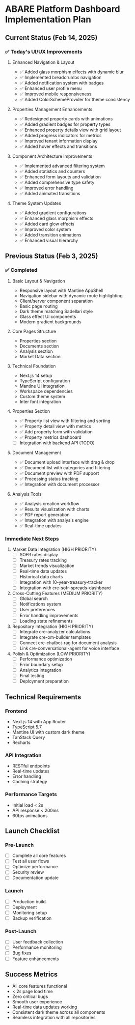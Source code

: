 # ABARE Platform Dashboard Implementation Plan

## Current Status (Feb 14, 2025)

### ✅ Today's UI/UX Improvements
1. Enhanced Navigation & Layout
   - ✅ Added glass morphism effects with dynamic blur
   - ✅ Implemented breadcrumbs navigation
   - ✅ Added notification system with badges
   - ✅ Enhanced user profile menu
   - ✅ Improved mobile responsiveness
   - ✅ Added ColorSchemeProvider for theme consistency

2. Properties Management Enhancements
   - ✅ Redesigned property cards with animations
   - ✅ Added gradient badges for property types
   - ✅ Enhanced property details view with grid layout
   - ✅ Added progress indicators for metrics
   - ✅ Improved tenant information display
   - ✅ Added hover effects and transitions

3. Component Architecture Improvements
   - ✅ Implemented advanced filtering system
   - ✅ Added statistics and counters
   - ✅ Enhanced form layouts and validation
   - ✅ Added comprehensive type safety
   - ✅ Improved error handling
   - ✅ Added animated transitions

4. Theme System Updates
   - ✅ Added gradient configurations
   - ✅ Enhanced glass morphism effects
   - ✅ Added card glow effects
   - ✅ Improved color system
   - ✅ Added transition animations
   - ✅ Enhanced visual hierarchy

## Previous Status (Feb 3, 2025)

### ✅ Completed
1. Basic Layout & Navigation
   - Responsive layout with Mantine AppShell
   - Navigation sidebar with dynamic route highlighting
   - Client/server component separation
   - Basic page routing
   - Dark theme matching Sadellari style
   - Glass effect UI components
   - Modern gradient backgrounds

2. Core Pages Structure
   - Properties section
   - Documents section
   - Analysis section
   - Market Data section

3. Technical Foundation
   - Next.js 14 setup
   - TypeScript configuration
   - Mantine UI integration
   - Workspace dependencies
   - Custom theme system
   - Inter font integration

4. Properties Section
   - ✅ Property list view with filtering and sorting
   - ✅ Property detail view with metrics
   - ✅ Add property form with validation
   - ✅ Property metrics dashboard
   - [ ] Integration with backend API (TODO)

5. Document Management
   - ✅ Document upload interface with drag & drop
   - ✅ Document list with categories and filtering
   - ✅ Document preview with PDF support
   - ✅ Processing status tracking
   - ✅ Integration with document processor

6. Analysis Tools
   - ✅ Analysis creation workflow
   - ✅ Results visualization with charts
   - ✅ PDF report generation
   - ✅ Integration with analysis engine
   - ✅ Real-time updates

### Immediate Next Steps

1. Market Data Integration (HIGH PRIORITY)
   - [ ] SOFR rates display
   - [ ] Treasury rates tracking
   - [ ] Market trends visualization
   - [ ] Real-time data updates
   - [ ] Historical data charts
   - [ ] Integration with 10-year-treasury-tracker
   - [ ] Integration with cre-sofr-spreads-dashboard

2. Cross-Cutting Features (MEDIUM PRIORITY)
   - [ ] Global search
   - [ ] Notifications system
   - [ ] User preferences
   - [ ] Error handling improvements
   - [ ] Loading state refinements

3. Repository Integration (HIGH PRIORITY)
   - [ ] Integrate cre-analyzer calculations
   - [ ] Integrate cre-om-builder templates
   - [ ] Connect cre-chatbot-rag for document analysis
   - [ ] Link cre-conversational-agent for voice interface

4. Polish & Optimization (LOW PRIORITY)
   - [ ] Performance optimization
   - [ ] Error boundary setup
   - [ ] Analytics integration
   - [ ] Final testing
   - [ ] Deployment preparation

## Technical Requirements

### Frontend
- Next.js 14 with App Router
- TypeScript 5.7
- Mantine UI with custom dark theme
- TanStack Query
- Recharts

### API Integration
- RESTful endpoints
- Real-time updates
- Error handling
- Caching strategy

### Performance Targets
- Initial load < 2s
- API response < 200ms
- 60fps animations

## Launch Checklist

### Pre-Launch
- [ ] Complete all core features
- [ ] Test all user flows
- [ ] Optimize performance
- [ ] Security review
- [ ] Documentation update

### Launch
- [ ] Production build
- [ ] Deployment
- [ ] Monitoring setup
- [ ] Backup verification

### Post-Launch
- [ ] User feedback collection
- [ ] Performance monitoring
- [ ] Bug fixes
- [ ] Feature enhancements

## Success Metrics
- All core features functional
- < 2s page load time
- Zero critical bugs
- Smooth user experience
- Real-time data updates working
- Consistent dark theme across all components
- Seamless integration with all repositories
